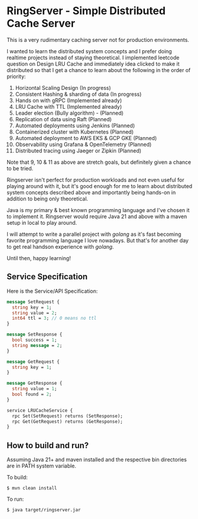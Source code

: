 # RingServer - Simple Distributed Cache Server

This is a very rudimentary caching server not for production environments. 

I wanted to learn the distributed system concepts and I prefer doing realtime projects instead of staying theoretical. I implemented leetcode question on Design LRU Cache and immediately idea clicked to make it distributed so that I get a chance to learn about the following in the order of priority:

1. Horizontal Scaling Design (In progress)
2. Consistent Hashing & sharding of data (In progress)
3. Hands on with gRPC (Implemented already)
4. LRU Cache with TTL (Implemented already)
5. Leader election (Bully algorithm) - (Planned)
6. Replication of data using Raft (Planned)
7. Automated deployments using Jenkins (Planned)
8. Containerized cluster with Kubernetes (Planned)
9. Automated deployment to AWS EKS & GCP GKE (Planned)
10. Observability using Grafana & OpenTelemetry (Planned)
11. Distributed tracing using Jaeger or Zipkin (Planned)

Note that 9, 10 & 11 as above are stretch goals, but definitely given a chance to be tried.

Ringserver isn't perfect for production workloads and not even useful for playing around with it, but it's good enough for me to learn about distributed system concepts described above and importantly being hands-on in addition to being only theoretical.

Java is my primary & best known programming language and I've chosen it to implement it. Ringserver would require Java 21 and above with a maven setup in local to play around. 

I will attempt to write a parallel project with _golang_ as it's fast becoming favorite programming language I love nowadays. But that's for another day to get real handson experience with _golang_.

Until then, happy learning!

## Service Specification

Here is the Service/API Specification:

```protobuf
message SetRequest {
  string key = 1;
  string value = 2;
  int64 ttl = 3; // 0 means no ttl
}

message SetResponse {
  bool success = 1;
  string message = 2;
}

message GetRequest {
  string key = 1;
}

message GetResponse {
  string value = 1;
  bool found = 2;
}

service LRUCacheService {
  rpc Set(SetRequest) returns (SetResponse);
  rpc Get(GetRequest) returns (GetResponse);
}
```

## How to build and run?
Assuming Java 21+ and maven installed and the respective bin directories are in PATH system variable. 

To build:
```
$ mvn clean install
```
To run:
```
$ java target/ringserver.jar
```